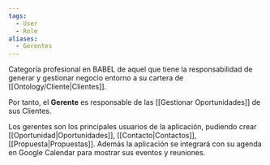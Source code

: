 ```yaml
---
tags:
  - User
  - Role
aliases:
  - Gerentes
---
```

Categoría profesional en BABEL de aquel que tiene la responsabilidad de generar y gestionar negocio entorno a su cartera de [[Ontology/Cliente|Clientes]]. 

Por tanto, el **Gerente** es responsable de las [[Gestionar Oportunidades]] de sus Clientes. 

Los gerentes son los principales usuarios de la aplicación, pudiendo crear [[Oportunidad|Oportunidades]], [[Contacto|Contactos]], [[Propuesta|Propuestas]].
Además la aplicación se integrará con su agenda en Google Calendar para mostrar sus eventos y reuniones.




